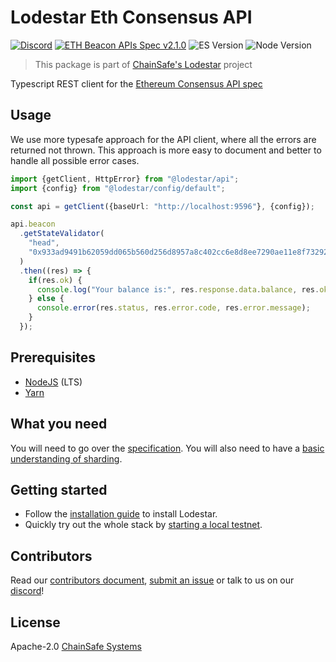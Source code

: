 # Lodestar Eth Consensus API

[![Discord](https://img.shields.io/discord/593655374469660673.svg?label=Discord&logo=discord)](https://discord.gg/aMxzVcr)
[![ETH Beacon APIs Spec v2.1.0](https://img.shields.io/badge/ETH%20beacon--APIs-2.1.0-blue)](https://github.com/ethereum/beacon-APIs/releases/tag/v2.1.0)
![ES Version](https://img.shields.io/badge/ES-2020-yellow)
![Node Version](https://img.shields.io/badge/node-18.x-green)

> This package is part of [ChainSafe's Lodestar](https://lodestar.chainsafe.io) project

Typescript REST client for the [Ethereum Consensus API spec](https://github.com/ethereum/beacon-apis)

## Usage

We use more typesafe approach for the API client, where all the errors are returned not thrown. This approach is more easy to document and better to handle all possible error cases.

```typescript
import {getClient, HttpError} from "@lodestar/api";
import {config} from "@lodestar/config/default";

const api = getClient({baseUrl: "http://localhost:9596"}, {config});

api.beacon
  .getStateValidator(
    "head",
    "0x933ad9491b62059dd065b560d256d8957a8c402cc6e8d8ee7290ae11e8f7329267a8811c397529dac52ae1342ba58c95"
  )
  .then((res) => {
    if(res.ok) {
      console.log("Your balance is:", res.response.data.balance, res.ok, res.status);
    } else {
      console.error(res.status, res.error.code, res.error.message);
    }
  });
```

## Prerequisites

- [NodeJS](https://nodejs.org/) (LTS)
- [Yarn](https://yarnpkg.com/)

## What you need

You will need to go over the [specification](https://github.com/ethereum/beacon-apis). You will also need to have a [basic understanding of sharding](https://eth.wiki/sharding/Sharding-FAQs).

## Getting started

- Follow the [installation guide](https://chainsafe.github.io/lodestar/) to install Lodestar.
- Quickly try out the whole stack by [starting a local testnet](https://chainsafe.github.io/lodestar/usage/local).

## Contributors

Read our [contributors document](/CONTRIBUTING.md), [submit an issue](https://github.com/ChainSafe/lodestar/issues/new/choose) or talk to us on our [discord](https://discord.gg/yjyvFRP)!

## License

Apache-2.0 [ChainSafe Systems](https://chainsafe.io)
